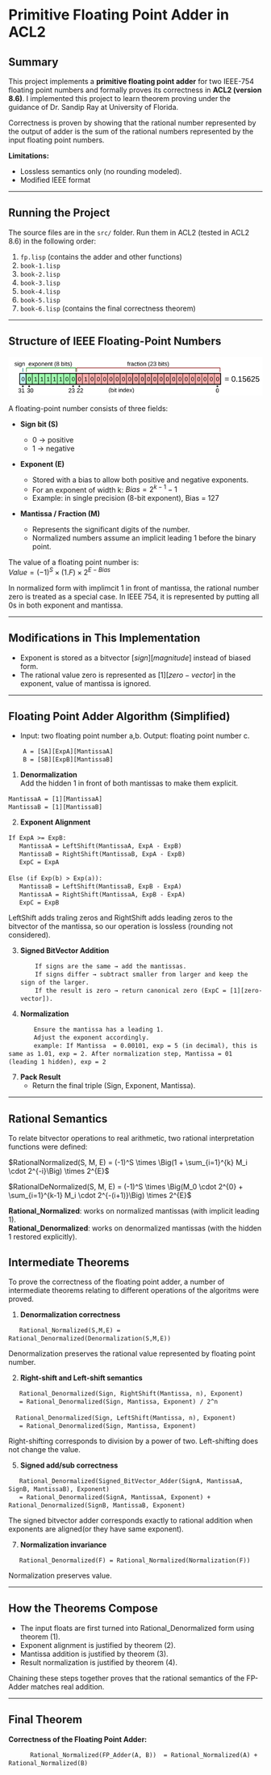 # Primitive Floating Point Adder in ACL2

## Summary

This project implements a **primitive floating point adder** for two IEEE-754 floating point numbers and formally proves its correctness in **ACL2 (version 8.6)**. I implemented this project to learn theorem proving under the guidance of Dr. Sandip Ray at University of Florida. 

Correctness is proven by showing that the rational number represented by the output of adder is the sum of the rational numbers represented by the input floating point numbers. 

**Limitations:**  
- Lossless semantics only (no rounding modeled).  
- Modified IEEE format 

---

## Running the Project

The source files are in the `src/` folder. Run them in ACL2 (tested in ACL2 8.6) in the following order:

1. `fp.lisp`  (contains the adder and other functions)
2. `book-1.lisp`  
3. `book-2.lisp`  
4. `book-3.lisp`  
5. `book-4.lisp`  
6. `book-5.lisp`  
7. `book-6.lisp` (contains the final correctness theorem)

---

## Structure of IEEE Floating-Point Numbers
![IEEE Floating Point Representation](https://github.com/mohammadmonjil/Implementation-and-Formal-Correctness-of-a-Floating-Point-Adder/blob/main/images/IEEE.png?raw=true)

A floating-point number consists of three fields:

- **Sign bit (S)**  
  - 0 → positive  
  - 1 → negative  

- **Exponent (E)**  
  - Stored with a bias to allow both positive and negative exponents.  
  - For an exponent of width k: ${Bias} = 2^{k-1} - 1$  
  - Example: in single precision (8-bit exponent), Bias = 127  

- **Mantissa / Fraction (M)**  
  - Represents the significant digits of the number.  
  - Normalized numbers assume an implicit leading 1 before the binary point.  

The value of a floating point number is:  
$Value = (-1)^S \times (1.F) \times 2^{E - Bias}$

In normalized form with implimcit 1 in front of mantissa, the rational number zero is treated as a special case. In IEEE 754, it is represented by putting all 0s in both exponent and mantissa.

---

## Modifications in This Implementation

- Exponent is stored as a bitvector $[sign][magnitude]$ instead of biased form.  
- The rational value zero is represented as $[1][zero-vector]$ in the exponent, value of mantissa is ignored.  


---

## Floating Point Adder Algorithm (Simplified)
- Input: two floating point number a,b. Output: floating point number c.
```
    A = [SA][ExpA][MantissaA]
    B = [SB][ExpB][MantissaB]
```
1. **Denormalization**  
Add the hidden 1 in front of both mantissas to make them explicit.

```
MantissaA = [1][MantissaA]
MantissaB = [1][MantissaB]
```

2. **Exponent Alignment**

```
If ExpA >= ExpB:  
   MantissaA = LeftShift(MantissaA, ExpA - ExpB)  
   MantissaB = RightShift(MantissaB, ExpA - ExpB)  
   ExpC = ExpA  

Else (if Exp(b) > Exp(a)):  
   MantissaB = LeftShift(MantissaB, ExpB - ExpA)  
   MantissaA = RightShift(MantissaA, ExpB - ExpA)  
   ExpC = ExpB
```

LeftShift adds traling zeros and RightShift adds leading zeros to the bitvector of the mantissa, so our operation is lossless (rounding not considered).

3. **Signed BitVector Addition**
   ```
       If signs are the same → add the mantissas.  
       If signs differ → subtract smaller from larger and keep the sign of the larger.  
       If the result is zero → return canonical zero (ExpC = [1][zero-vector]).
   ```

5. **Normalization**
``` 
       Ensure the mantissa has a leading 1.   
       Adjust the exponent accordingly.
       example: If Mantissa  = 0.00101, exp = 5 (in decimal), this is same as 1.01, exp = 2. After normalization step, Mantissa = 01 (leading 1 hidden), exp = 2
```
7. **Pack Result**  
   - Return the final triple (Sign, Exponent, Mantissa).  

---

## Rational Semantics

To relate bitvector operations to real arithmetic, two rational interpretation functions were defined:

$RationalNormalized(S, M, E) = (-1)^S \times \Big(1 + \sum_{i=1}^{k} M_i \cdot 2^{-i}\Big) \times 2^{E}$

$RationalDeNormalized(S, M, E) = (-1)^S \times \Big(M_0 \cdot 2^{0} + \sum_{i=1}^{k-1} M_i \cdot 2^{-(i+1)}\Big) \times 2^{E}$

**Rational_Normalized**: works on normalized mantissas (with implicit leading 1).  
**Rational_Denormalized**: works on denormalized mantissas (with the hidden 1 restored explicitly).  

## Intermediate Theorems
To prove the correctness of the floating point adder, a number of intermediate theorems relating to different operations of the algoritms were proved.
1. **Denormalization correctness**
```
   Rational_Normalized(S,M,E) = Rational_Denormalized(Denormalization(S,M,E))  
```
Denormalization preserves the rational value represented by floating point number.

2. **Right-shift and Left-shift semantics**
```  
   Rational_Denormalized(Sign, RightShift(Mantissa, n), Exponent)  
   = Rational_Denormalized(Sign, Mantissa, Exponent) / 2^n

  Rational_Denormalized(Sign, LeftShift(Mantissa, n), Exponent)  
   = Rational_Denormalized(Sign, Mantissa, Exponent) 
```
   Right-shifting corresponds to division by a power of two. Left-shifting does not change the value. 

5. **Signed add/sub correctness**
```
   Rational_Denormalized(Signed_BitVector_Adder(SignA, MantissaA, SignB, MantissaB), Exponent)  
   = Rational_Denormalized(SignA, MantissaA, Exponent) + Rational_Denormalized(SignB, MantissaB, Exponent)
```
   The signed bitvector adder corresponds exactly to rational addition when exponents are aligned(or they have same exponent).  

7. **Normalization invariance**
```
   Rational_Denormalized(F) = Rational_Normalized(Normalization(F))
```
   Normalization preserves value.  

---

## How the Theorems Compose

- The input floats are first turned into Rational_Denormalized form using theorem (1).  
- Exponent alignment is justified by theorem (2).  
- Mantissa addition is justified by theorem (3).  
- Result normalization is justified by theorem (4).  

Chaining these steps together proves that the rational semantics of the FP-Adder matches real addition.

---

## Final Theorem

**Correctness of the Floating Point Adder:**  
```
      Rational_Normalized(FP_Adder(A, B))  = Rational_Normalized(A) + Rational_Normalized(B)
```
